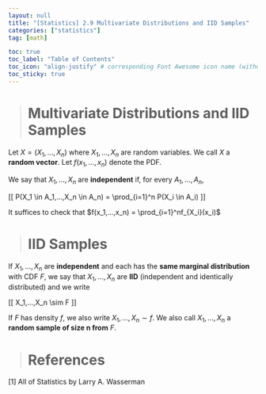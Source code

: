 ```yaml
---
layout: null
title: "[Statistics] 2.9 Multivariate Distributions and IID Samples"
categories: ["statistics"]
tag: [math]

toc: true
toc_label: "Table of Contents"
toc_icon: "align-justify" # corresponding Font Awesome icon name (without fa prefix)
toc_sticky: true
---
```


> # Multivariate Distributions and IID Samples

Let $X=(X_1, ..., X_n)$ where $X_1,...,X_n$ are random variables. We call $X$ a **random vector**. Let $f(x_1,...,x_n)$ denote the PDF.

We say that $X_1,...,X_n$ are **independent** if, for every $A_1,...,A_n$,

\[[ P(X_1 \in A_1,...,X_n \in A_n) = \prod_{i=1}^n P(X_i \in A_i) \]]

It suffices to check that $f(x_1,...,x_n) = \prod_{i=1}^nf_{X_i}(x_i)$

> # IID Samples

If $X_1,...,X_n$ are **independent** and each has the **same marginal distribution** with CDF $F$, we say that $X_1,...,X_n$ are **IID** (independent and identically distributed) and we write

\[[ X_1,...,X_n \sim F \]]

If $F$ has density $f$, we also write $X_1,...,X_n \sim f$. We also call $X_1,...,X_n$ a **random sample of size n from** $F$.

> # References

[1] All of Statistics by Larry A. Wasserman
